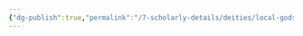 ```yaml
---
{"dg-publish":true,"permalink":"/7-scholarly-details/deities/local-gods/morthos/","noteIcon":""}
---
```


